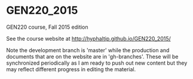 # GEN220_2015
GEN220 course, Fall 2015 edition

See the course website at http://hyphaltip.github.io/GEN220_2015/

Note the development branch is 'master' while the production and documents that are on the website are in 'gh-branches'. These will be synchronized periodically as I am ready to push out new content but they may reflect different progress in editing the material.
